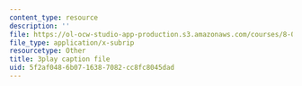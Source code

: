 ```yaml
---
content_type: resource
description: ''
file: https://ol-ocw-studio-app-production.s3.amazonaws.com/courses/8-06-quantum-physics-iii-spring-2018/5f2af0486b0716387082cc8fc8045dad_fFSii5VxO4I.srt
file_type: application/x-subrip
resourcetype: Other
title: 3play caption file
uid: 5f2af048-6b07-1638-7082-cc8fc8045dad
---
```

